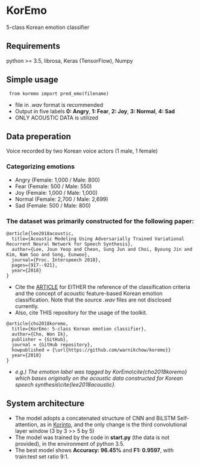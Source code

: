 # KorEmo
5-class Korean emotion classifier

## Requirements
python >= 3.5, librosa, Keras (TensorFlow), Numpy

## Simple usage
<pre><code> from koremo import pred_emo(filename) </code></pre>
* file in *.wav* format is recommended
* Output in five labels **0: Angry**, **1: Fear**, **2: Joy**, **3: Normal**, **4: Sad**
* ONLY ACOUSTIC DATA is utilized

## Data preperation
Voice recorded by two Korean voice actors (1 male, 1 female)
### Categorizing emotions
* Angry (Female: 1,000 / Male: 800)
* Fear (Female: 500 / Male: 550)
* Joy (Female: 1,000 / Male: 1,000)
* Normal (Female: 2,700 / Male: 2,699)
* Sad (Female: 500 / Male: 800)
### The dataset was primarily constructed for the following paper:
```
@article{lee2018acoustic,
  title={Acoustic Modeling Using Adversarially Trained Variational Recurrent Neural Network for Speech Synthesis},
  author={Lee, Joun Yeop and Cheon, Sung Jun and Choi, Byoung Jin and Kim, Nam Soo and Song, Eunwoo},
  journal={Proc. Interspeech 2018},
  pages={917--921},
  year={2018}
}
```
* Cite the [ARTICLE](https://www.isca-speech.org/archive/Interspeech_2018/pdfs/1598.pdf) for EITHER the reference of the classification criteria and the concept of acoustic feature-based Korean emotion classification. Note that the source *.wav* files are not disclosed currently.
* Also, cite THIS repository for the usage of the toolkit.
```
@article{cho2018koremo,
  title={KorEmo: 5-class Korean emotion classifier},
  author={Cho, Won Ik},
  publisher = {GitHub},
  journal = {GitHub repository},
  howpublished = {\url{https://github.com/warnikchow/koremo}}
  year={2018}
}
```
* *e.g.) The emotion label was tagged by KorEmo\cite{cho2018koremo} which bases originally on the acoustic data constructed for Korean speech synthesis\cite{lee2018acoustic}.*

## System architecture
* The model adopts a concatenated structure of CNN and BiLSTM Self-attention, as in [Korinto](https://github.com/warnikchow/korinto), and the only change is the third convolutional layer window (3 by 3 >> 5 by 5)
* The model was trained by the code in **start.py** (the data is not provided), in the environment of python 3.5.
* The best model shows **Accuracy: 96.45%** and **F1: 0.9597**, with train:test set ratio 9:1.



